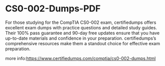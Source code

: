 # CS0-002-Dumps-PDF
For those studying for the CompTIA CS0-002 exam, certifiedumps offers excellent exam dumps with practice questions and detailed study guides. Their 100% pass guarantee and 90-day free updates ensure that you have up-to-date materials and confidence in your preparation. certifiedumps’s comprehensive resources make them a standout choice for effective exam preparation.

more info:https://www.certifiedumps.com/comptia/cs0-002-dumps.html
